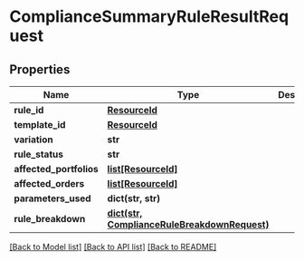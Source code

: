 # ComplianceSummaryRuleResultRequest


## Properties
Name | Type | Description | Notes
------------ | ------------- | ------------- | -------------
**rule_id** | [**ResourceId**](ResourceId.md) |  | 
**template_id** | [**ResourceId**](ResourceId.md) |  | 
**variation** | **str** |  | 
**rule_status** | **str** |  | 
**affected_portfolios** | [**list[ResourceId]**](ResourceId.md) |  | 
**affected_orders** | [**list[ResourceId]**](ResourceId.md) |  | 
**parameters_used** | **dict(str, str)** |  | 
**rule_breakdown** | [**dict(str, ComplianceRuleBreakdownRequest)**](ComplianceRuleBreakdownRequest.md) |  | 

[[Back to Model list]](../README.md#documentation-for-models) [[Back to API list]](../README.md#documentation-for-api-endpoints) [[Back to README]](../README.md)


